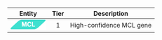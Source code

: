 |Entity|Tier|Description              |
|:----:|:----:|------------------------------|
|![MCL](images/icons/MCL_tier1.png) | 1 | High-confidence MCL gene|
